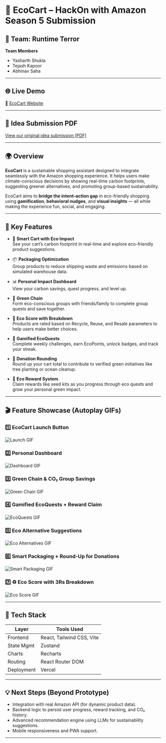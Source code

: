 # 🌿 EcoCart – HackOn with Amazon Season 5 Submission

## 🚀 Team: Runtime Terror

**Team Members**  
- Yasharth Shukla  
- Tejash Kapoor  
- Abhinav Saha  

---

## 🌐 Live Demo  
🔗 [EcoCart Website](https://eco-cart-pi.vercel.app/)

---

## 📄 Idea Submission PDF  
[View our original idea submission (PDF)](https://drive.google.com/file/d/1sw9AFPz0XeTjs_cmt93rNBbQG9yb8vQy/view?usp=sharing)

---

## 🌍 Overview

**EcoCart** is a sustainable shopping assistant designed to integrate seamlessly with the Amazon shopping experience. It helps users make climate-conscious decisions by showing real-time carbon footprints, suggesting greener alternatives, and promoting group-based sustainability.

EcoCart aims to **bridge the intent–action gap** in eco-friendly shopping using **gamification**, **behavioral nudges**, and **visual insights** — all while making the experience fun, social, and engaging.

---

## 🌱 Key Features

- 🛒 **Smart Cart with Eco Impact**  
  See your cart’s carbon footprint in real-time and explore eco-friendly product suggestions.

- 📦 **Packaging Optimization**  
  Group products to reduce shipping waste and emissions based on simulated warehouse data.

- 📊 **Personal Impact Dashboard**  
  View your carbon savings, quest progress, and level up.

- 👥 **Green Chain**  
  Form eco-conscious groups with friends/family to complete group quests and save together.

- 🌟 **Eco Score with Breakdown**  
  Products are rated based on Recycle, Reuse, and Resale parameters to help users make better choices.

- 🎯 **Gamified EcoQuests**  
  Complete weekly challenges, earn EcoPoints, unlock badges, and track your streak.

- 💚 **Donation Rounding**  
  Round up your cart total to contribute to verified green initiatives like tree planting or ocean cleanup.

- 🎁 **Eco Reward System**  
  Claim rewards like seed kits as you progress through eco quests and grow your personal green impact.

---

## 🎬 Feature Showcase (Autoplay GIFs)

### 1️⃣ EcoCart Launch Button  
![Launch GIF](./src/assets/ecocart%20switch.gif)

### 2️⃣ Personal Dashboard  
![Dashboard GIF](./src/assets/Dashboard.gif)

### 3️⃣ Green Chain & CO₂ Group Savings  
![Green Chain GIF](./src/assets/Green%20Chain.gif)

### 4️⃣ Gamified EcoQuests + Reward Claim  
![EcoQuests GIF](./src/assets/reward%20system.gif)

### 5️⃣ Eco Alternative Suggestions  
![Eco Alternatives GIF](./src/assets/eco%20alternative.gif)

### 6️⃣ Smart Packaging + Round-Up for Donations  
![Smart Packaging GIF](./src/assets/smart%20packaging+donation.gif)

### 7️⃣ ♻️ Eco Score with 3Rs Breakdown  
![Eco Score GIF](./src/assets/CSS.gif)

---

## 🧱 Tech Stack

| Layer          | Tools Used                    |
|----------------|-------------------------------|
| Frontend       | React, Tailwind CSS, Vite     |
| State Mgmt     | Zustand                       |
| Charts         | Recharts                      |
| Routing        | React Router DOM              |
| Deployment     | Vercel                        |

---

## 💡 Next Steps (Beyond Prototype)
- Integration with real Amazon API (for dynamic product data).
- Backend logic to persist user progress, reward tracking, and CO₂ history.
- Advanced recommendation engine using LLMs for sustainability suggestions.
- Mobile responsiveness and PWA support.

---

